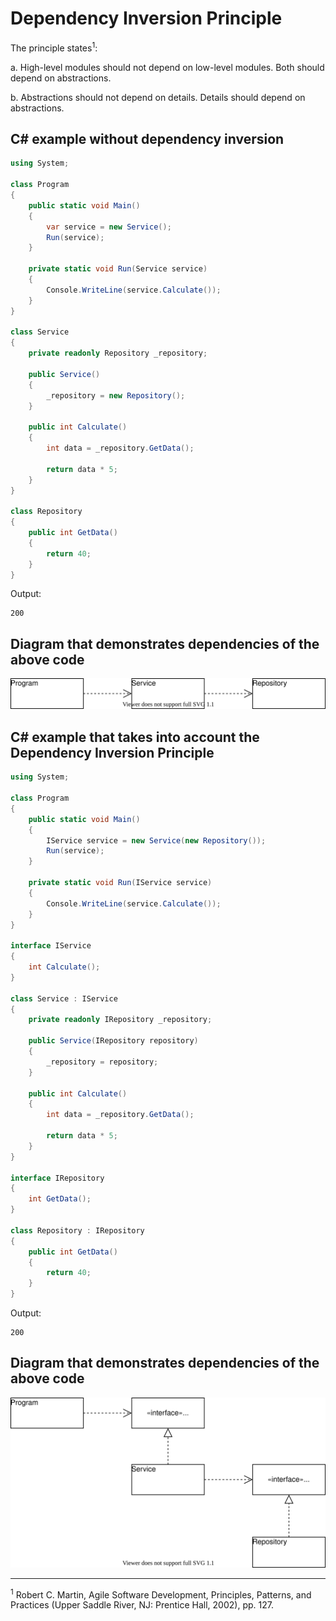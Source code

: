 # Dependency Inversion Principle

 The principle states<sup>1</sup>:

a. High-level modules should not depend on low-level modules. Both should depend on abstractions.

b. Abstractions should not depend on details. Details should depend on abstractions.

## C# example without dependency inversion

```csharp
using System;

class Program
{
    public static void Main()
    {
        var service = new Service();
        Run(service);
    }

    private static void Run(Service service)
    {
        Console.WriteLine(service.Calculate());
    }
}

class Service
{
    private readonly Repository _repository;

    public Service()
    {
        _repository = new Repository();
    }

    public int Calculate()
    {
        int data = _repository.GetData();

        return data * 5;
    }
}

class Repository
{
    public int GetData()
    {
        return 40;
    }
}
```

Output:

```output
200
```

## Diagram that demonstrates dependencies of the above code

<img src="dependency inversion no.svg">

## C# example that takes into account the Dependency Inversion Principle

```csharp
using System;

class Program
{
    public static void Main()
    {
        IService service = new Service(new Repository());
        Run(service);
    }

    private static void Run(IService service)
    {
        Console.WriteLine(service.Calculate());
    }
}

interface IService
{
    int Calculate();
}

class Service : IService
{
    private readonly IRepository _repository;

    public Service(IRepository repository)
    {
        _repository = repository;
    }

    public int Calculate()
    {
        int data = _repository.GetData();

        return data * 5;
    }
}

interface IRepository
{
    int GetData();
}

class Repository : IRepository
{
    public int GetData()
    {
        return 40;
    }
}
```

Output:

```output
200
```

## Diagram that demonstrates dependencies of the above code

<img src="dependency inversion.svg">

<hr>

<sup>1</sup> Robert C. Martin, Agile Software Development, Principles, Patterns, and Practices
(Upper Saddle River, NJ: Prentice Hall, 2002), pp. 127.
